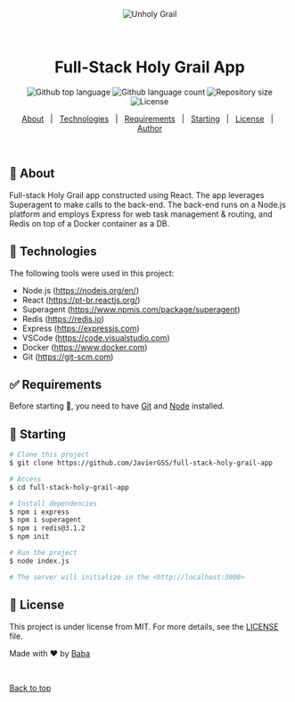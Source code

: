 <div align="center" id="top"> 
  <img src="./.github/app.gif" alt="Unholy Grail" />

  &#xa0;

  <!-- <a href="https://unholygrail.netlify.app">Demo</a> -->
</div>

<h1 align="center">Full-Stack Holy Grail App</h1>

<p align="center">
  <img alt="Github top language" src="https://img.shields.io/github/languages/top/JavierGSS/unholy-grail?color=56BEB8">

  <img alt="Github language count" src="https://img.shields.io/github/languages/count/JavierGSS/unholy-grail?color=56BEB8">

  <img alt="Repository size" src="https://img.shields.io/github/repo-size/JavierGSS/unholy-grail?color=56BEB8">

  <img alt="License" src="https://img.shields.io/github/license/JavierGSS/unholy-grail?color=56BEB8">

  <!-- <img alt="Github issues" src="https://img.shields.io/github/issues/JavierGSS/unholy-grail?color=56BEB8" /> -->

  <!-- <img alt="Github forks" src="https://img.shields.io/github/forks/JavierGSS/unholy-grail?color=56BEB8" /> -->

  <!-- <img alt="Github stars" src="https://img.shields.io/github/stars/JavierGSS/unholy-grail?color=56BEB8" /> -->
</p>

<!-- Status -->

<!-- <h4 align="center"> 
	🚧  Unholy Grail 🚀 Under construction...  🚧
</h4> 

<hr> -->

<p align="center">
  <a href="#dart-about">About</a> &#xa0; | &#xa0; 
  <a href="#rocket-technologies">Technologies</a> &#xa0; | &#xa0;
  <a href="#white_check_mark-requirements">Requirements</a> &#xa0; | &#xa0;
  <a href="#checkered_flag-starting">Starting</a> &#xa0; | &#xa0;
  <a href="#memo-license">License</a> &#xa0; | &#xa0;
  <a href="https://github.com/JavierGSS" target="_blank">Author</a>
</p>

<br>

## :dart: About ##

Full-stack Holy Grail app constructed using React. The app leverages Superagent to make calls to the back-end. The back-end runs on a Node.js platform and employs Express for web task management & routing, and Redis on top of a Docker container as a DB.

## :rocket: Technologies ##

The following tools were used in this project:

- Node.js (https://nodejs.org/en/)
- React (https://pt-br.reactjs.org/)
- Superagent (https://www.npmjs.com/package/superagent)
- Redis (https://redis.io)
- Express (https://expressjs.com)
- VSCode (https://code.visualstudio.com)
- Docker (https://www.docker.com)
- Git (https://git-scm.com)

## :white_check_mark: Requirements ##

Before starting :checkered_flag:, you need to have [Git](https://git-scm.com) and [Node](https://nodejs.org/en/) installed.

## :checkered_flag: Starting ##

```bash
# Clone this project
$ git clone https://github.com/JavierGSS/full-stack-holy-grail-app

# Access
$ cd full-stack-holy-grail-app

# Install dependencies
$ npm i express
$ npm i superagent
$ npm i redis@3.1.2
$ npm init

# Run the project
$ node index.js

# The server will initialize in the <http://localhost:3000>
```

## :memo: License ##

This project is under license from MIT. For more details, see the [LICENSE](LICENSE) file.


Made with :heart: by <a href="https://github.com/JavierGSS" target="_blank">Baba</a>

&#xa0;

<a href="#top">Back to top</a>
